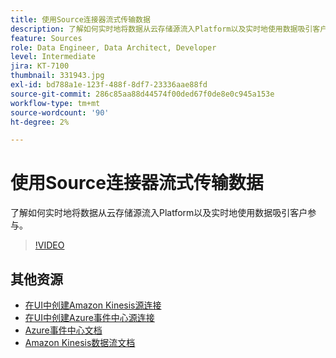 ```yaml
---
title: 使用Source连接器流式传输数据
description: 了解如何实时地将数据从云存储源流入Platform以及实时地使用数据吸引客户参与。
feature: Sources
role: Data Engineer, Data Architect, Developer
level: Intermediate
jira: KT-7100
thumbnail: 331943.jpg
exl-id: bd788a1e-123f-488f-8df7-23336aae88fd
source-git-commit: 286c85aa88d44574f00ded67f0de8e0c945a153e
workflow-type: tm+mt
source-wordcount: '90'
ht-degree: 2%

---
```


# 使用Source连接器流式传输数据

了解如何实时地将数据从云存储源流入Platform以及实时地使用数据吸引客户参与。


>[!VIDEO](https://video.tv.adobe.com/v/3410101?learn=on&enablevpops&captions=chi_hans)

## 其他资源

* [在UI中创建Amazon Kinesis源连接](https://experienceleague.adobe.com/docs/experience-platform/sources/ui-tutorials/create/cloud-storage/kinesis.html?lang=zh-Hans)
* [在UI中创建Azure事件中心源连接](https://experienceleague.adobe.com/docs/experience-platform/sources/ui-tutorials/create/cloud-storage/eventhub.html?lang=zh-Hans)
* [Azure事件中心文档](https://docs.microsoft.com/en-us/azure/event-hubs/)
* [Amazon Kinesis数据流文档](https://docs.aws.amazon.com/kinesis/index.html)
